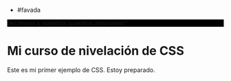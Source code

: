 <html>
<head></head>

<ul>
  
<li>#favada </li><span>

</ul>
<p style= background:#000000; color :#ffffff;>”en honor a nuestros queridos asturianos”</p>
</body>
</html>

<!DOCTYPE html>
<html>
  <head>
    <meta charset="utf-8">
    <title>Upgrade formación - Ejemplo</title>
    <link rel="stylesheet" href="style.css">
  </head>
  <body>
    <h1>Mi curso de nivelación de CSS</h1>
    <p>Este es mi primer ejemplo de CSS. Estoy preparado.</p>
  </body>
</html>
